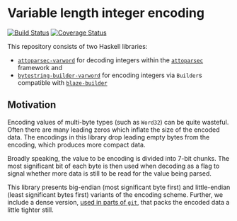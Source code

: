 Variable length integer encoding
================================

[![Build Status](https://travis-ci.org/concert/hs-varword.svg?branch=master)](
https://travis-ci.org/concert/hs-varword)
[![Coverage Status](https://coveralls.io/repos/github/concert/hs-varword/badge.svg?branch=master)](
https://coveralls.io/github/concert/hs-varword?branch=master)

This repository consists of two Haskell libraries:
 * [`attoparsec-varword`](
   https://github.com/concert/hs-varword/tree/master/attoparsec-varword#readme)
   for decoding integers within the
   [`attoparsec`](https://github.com/bos/attoparsec) framework and
 * [`bytestring-builder-varword`](
   https://github.com/concert/hs-varword/tree/master/bytestring-builder-varword#readme)
   for encoding integers via `Builder`s compatible with
   [`blaze-builder`](https://github.com/lpsmith/blaze-builder)

Motivation
----------

Encoding values of multi-byte types (such as `Word32`) can be quite wasteful.
Often there are many leading zeros which inflate the size of the encoded data.
The encodings in this library drop leading empty bytes from the encoding, which
produces more compact data.

Broadly speaking, the value to be encoding is divided into 7-bit chunks.
The most significant bit of each byte is then used when decoding as a flag to
signal whether more data is still to be read for the value being parsed.

This library presents big-endian (most significant byte first) and little-endian
(least significant bytes first) variants of the encoding scheme. Further, we
include a dense version, [used in parts of `git`](
https://medium.com/@concertdaw/sneaky-git-number-encoding-ddcc5db5329f),
that packs the encoded data a little tighter still.
